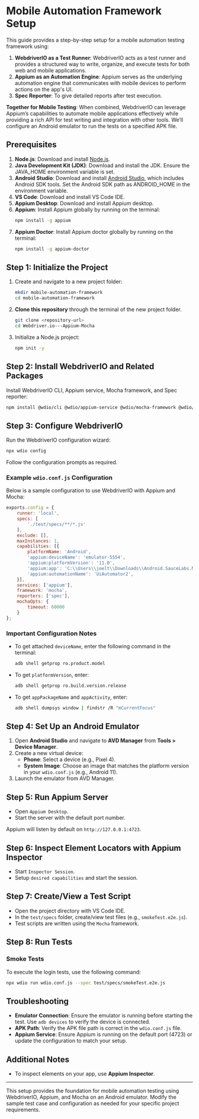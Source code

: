 # Mobile Automation Framework Setup

This guide provides a step-by-step setup for a mobile automation testing framework using:

1. **WebdriverIO as a Test Runner**:
   WebdriverIO acts as a test runner and provides a structured way to write, organize, and execute tests for both web and mobile applications.
2. **Appium as an Automation Engine**:
   Appium serves as the underlying automation engine that communicates with mobile devices to perform actions on the app's UI.
3. **Spec Reporter**:
   To give detailed reports after test execution.

**Together for Mobile Testing**:
When combined, WebdriverIO can leverage Appium’s capabilities to automate mobile applications effectively while providing a rich API for test writing and integration with other tools. We’ll configure an Android emulator to run the tests on a specified APK file.

## Prerequisites

1. **Node.js**: Download and install [Node.js](https://nodejs.org/en/).
2. **Java Development Kit (JDK)**: Download and install the JDK. Ensure the JAVA_HOME environment variable is set.
3. **Android Studio**: Download and install [Android Studio](https://developer.android.com/studio), which includes Android SDK tools. Set the Android SDK path as ANDROID_HOME in the environment variable.
4. **VS Code**: Download and install VS Code IDE.
5. **Appium Desktop**: Download and install Appium desktop.
6. **Appium**: Install Appium globally by running on the terminal:
   ```bash
   npm install -g appium
   ```
7. **Appium Doctor**: Install Appium doctor globally by running on the terminal:
   ```bash
   npm install -g appium-doctor
   ```

## Step 1: Initialize the Project

1. Create and navigate to a new project folder:
   ```bash
   mkdir mobile-automation-framework
   cd mobile-automation-framework
   ```
2. **Clone this repository** through the terminal of the new project folder.
   ```bash
   git clone <repository-url>
   cd Webdriver.io---Appium-Mocha
   ```
3. Initialize a Node.js project:
   ```bash
   npm init -y
   ```

## Step 2: Install WebdriverIO and Related Packages

Install WebdriverIO CLI, Appium service, Mocha framework, and Spec reporter:

```bash
npm install @wdio/cli @wdio/appium-service @wdio/mocha-framework @wdio/spec-reporter
```

## Step 3: Configure WebdriverIO

Run the WebdriverIO configuration wizard:

```bash
npx wdio config
```

Follow the configuration prompts as required.

### Example `wdio.conf.js` Configuration

Below is a sample configuration to use WebdriverIO with Appium and Mocha:

```javascript
exports.config = {
    runner: 'local',
    specs: [
        './test/specs/**/*.js'
    ],
    exclude: [],
    maxInstances: 1,
    capabilities: [{
        platformName: 'Android',
        'appium:deviceName': 'emulator-5554',
        'appium:platformVersion': '11.0',
        'appium:app': 'C:\\Users\\joelt\\Downloads\\Android.SauceLabs.Mobile.Sample.app.2.7.1.apk',
        'appium:automationName': 'UiAutomator2',
    }],
    services: ['appium'],
    framework: 'mocha',
    reporters: ['spec'],
    mochaOpts: {
        timeout: 60000
    }
};
```

### Important Configuration Notes

- To get attached `deviceName`, enter the following command in the terminal:
   ```bash
   adb shell getprop ro.product.model
   ```
- To get `platformVersion`, enter:
   ```bash
   adb shell getprop ro.build.version.release
   ```
- To get `appPackageName` and `appActivity`, enter:
   ```bash
   adb shell dumpsys window | findstr /R "mCurrentFocus"
   ```

## Step 4: Set Up an Android Emulator

1. Open **Android Studio** and navigate to **AVD Manager** from **Tools > Device Manager**.
2. Create a new virtual device:
   - **Phone**: Select a device (e.g., Pixel 4).
   - **System Image**: Choose an image that matches the platform version in your `wdio.conf.js` (e.g., Android 11).
3. Launch the emulator from AVD Manager.

## Step 5: Run Appium Server

- Open `Appium Desktop`.
- Start the server with the default port number.

Appium will listen by default on `http://127.0.0.1:4723`.

## Step 6: Inspect Element Locators with Appium Inspector

- Start `Inspector Session`.
- Setup `desired capabilities` and start the session.

## Step 7: Create/View a Test Script

- Open the project directory with VS Code IDE.
- In the `test/specs` folder, create/view test files (e.g., `smokeTest.e2e.js`).
- Test scripts are written using the `Mocha` framework.

## Step 8: Run Tests

### Smoke Tests
To execute the login tests, use the following command:
```bash
npx wdio run wdio.conf.js --spec test/specs/smokeTest.e2e.js  
```

## Troubleshooting

- **Emulator Connection**: Ensure the emulator is running before starting the test. Use `adb devices` to verify the device is connected.
- **APK Path**: Verify the APK file path is correct in the `wdio.conf.js` file.
- **Appium Service**: Ensure Appium is running on the default port (4723) or update the configuration to match your setup.

## Additional Notes

- To inspect elements on your app, use **Appium Inspector**.

---

This setup provides the foundation for mobile automation testing using WebdriverIO, Appium, and Mocha on an Android emulator. Modify the sample test case and configuration as needed for your specific project requirements.

